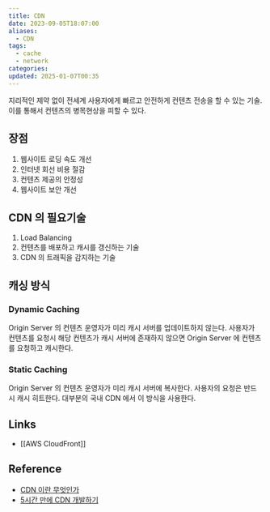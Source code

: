 ```yaml
---
title: CDN
date: 2023-09-05T18:07:00
aliases:
  - CDN
tags:
  - cache
  - network
categories: 
updated: 2025-01-07T00:35
---
```


지리적인 제약 없이 전세계 사용자에게 빠르고 안전하게 컨텐츠 전송을 할 수 있는 기술. 이를 통해서 컨텐츠의 병목현상을 피할 수 있다.

## 장점

1. 웹사이트 로딩 속도 개선
2. 인터넷 회선 비용 절감
3. 컨텐츠 제공의 안정성
4. 웹사이트 보안 개선

## CDN 의 필요기술

1. Load Balancing
2. 컨텐츠를 배포하고 캐시를 갱신하는 기술
3. CDN 의 트래픽을 감지하는 기술

## 캐싱 방식

### Dynamic Caching

Origin Server 의 컨텐츠 운영자가 미리 캐시 서버를 업데이트하지 않는다. 사용자가 컨텐츠를 요청시 해당 컨텐츠가 캐시 서버에 존재하지 않으면 Origin Server 에 컨텐츠를 요청하고 캐시한다.

### Static Caching

Origin Server 의 컨텐츠 운영자가 미리 캐시 서버에 복사한다. 사용자의 요청은 반드시 캐시 히트한다. 대부분의 국내 CDN 에서 이 방식을 사용한다.

## Links

- [[AWS CloudFront]]

## Reference

- [CDN 이란 무엇인가](https://velog.io/@youngblue/CDN%EC%9D%B4%EB%9E%80-%EB%AC%B4%EC%97%87%EC%9D%B8%EA%B0%80)
- [5시간 만에 CDN 개발하기](https://www.mimul.com/blog/the-5-hour-content-delivery-network/)
